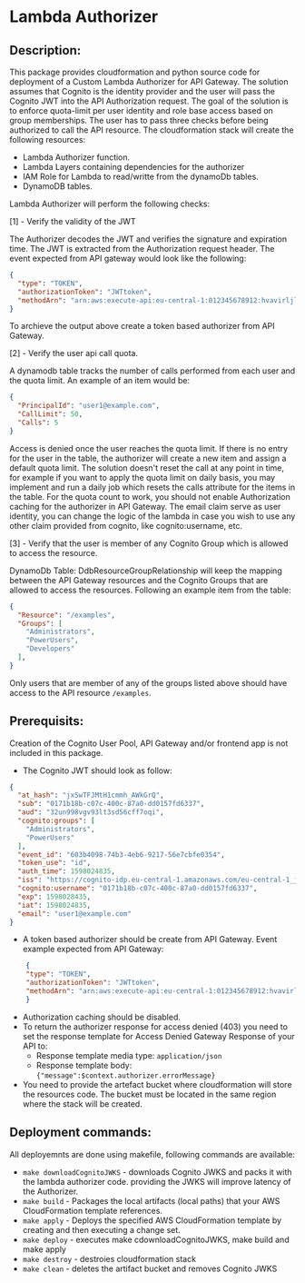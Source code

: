 # Lambda Authorizer

## Description: 
This package provides cloudformation and python source code for deployment of a Custom Lambda Authorizer for API Gateway. The solution assumes that Cognito is the identity provider and the user will pass the Cognito JWT into the API Authorization request. The goal of the solution is to enforce quota-limit per user identity and role base access based on group memberships. The user has to pass three checks before being authorized to call the API resource. The cloudformation stack will create the following resources:
- Lambda Authorizer function.
- Lambda Layers containing dependencies for the authorizer
- IAM Role for Lambda to read/writte from the dynamoDb tables.
- DynamoDB tables.


Lambda Authorizer will perform the following checks:

[1] - Verify the validity of the JWT

The Authorizer decodes the JWT and verifies the signature and expiration time.
The JWT is extracted from the Authorization request header. The event expected from API gateway would look like the following:
```json
{
  "type": "TOKEN",
  "authorizationToken": "JWTtoken",
  "methodArn": "arn:aws:execute-api:eu-central-1:012345678912:hvavirljld/*/GET/secrets"
}
```
To archieve the output above create a token based authorizer from API Gateway. 

[2] - Verify the user api call quota.

A dynamodb table tracks the number of calls performed from each user and the quota limit.
An example of an item would be:
```json
{
  "PrincipalId": "user1@example.com",
  "CallLimit": 50,
  "Calls": 5
}
```
Access is denied once the user reaches the quota limit. If there is no entry for the user in the table, the authorizer will create a new item and assign a default quota limit. The solution doesn't reset the call at any point in time, for example if you want to apply the quota limit on daily basis, you may implement and run a daily job which resets the calls attribute for the items in the table. For the quota count to work, you should not enable Authorization caching for the authorizer in API Gateway. The email claim serve as user identity, you can change the logic of the lambda in case you wish to use any other claim provided from cognito, like cognito:username, etc.

[3] - Verify that the user is member of any Cognito Group which is allowed to access the resource.

DynamoDb Table: DdbResourceGroupRelationship will keep the mapping between the API Gateway resources and the Cognito Groups that are allowed to access the resources. Following an example item from the table:
```json
{
  "Resource": "/examples",
  "Groups": [
    "Administrators",
    "PowerUsers",
    "Developers"
  ],
}
```
Only users that are member of any of the groups listed above should have access to the API resource 
```/examples```.





## Prerequisits:
Creation of the Cognito User Pool, API Gateway and/or frontend app is not included in this package.
- The Cognito JWT should look as follow:
```json
{
  "at_hash": "jxSwTFJMtH1cmmh_AWkGrQ",
  "sub": "0171b18b-c07c-400c-87a0-dd0157fd6337",
  "aud": "32un998vgv93lt3sd56cff7oqi",
  "cognito:groups": [
    "Administrators",
    "PowerUsers"
  ],
  "event_id": "603b4098-74b3-4eb6-9217-56e7cbfe0354",
  "token_use": "id",
  "auth_time": 1598024835,
  "iss": "https://cognito-idp.eu-central-1.amazonaws.com/eu-central-1_jFzGA5opU",
  "cognito:username": "0171b18b-c07c-400c-87a0-dd0157fd6337",
  "exp": 1598028435,
  "iat": 1598024835,
  "email": "user1@example.com"
}
```
- A token based authorizer should be create from API Gateway.
  Event example expected from API Gateway:
```json
    {
    "type": "TOKEN",
    "authorizationToken": "JWTtoken",
    "methodArn": "arn:aws:execute-api:eu-central-1:012345678912:hvavirljld/*/GET/secrets"
    }
```
- Authorization caching should be disabled.
- To return the authorizer response for access denied (403) you need to set the response template for Access Denied Gateway Response of your API to:
  - Response template media type: ```application/json```
  - Response template body: ```{"message":$context.authorizer.errorMessage}```   
- You need to provide the artefact bucket where cloudformation will store the resources code. The bucket must be located in the same region where the stack will be created.

## Deployment commands: 
All deployemnts are done using makefile, following commands are available: 
 - ```make downloadCognitoJWKS```    - downloads Cognito JWKS and packs it with the lambda authorizer code.
                                       providing the JWKS will improve latency of the Authorizer.
 - ```make build```                  - Packages the local artifacts (local paths) that your AWS
                                       CloudFormation template references.      
 - ```make apply```                  - Deploys  the specified AWS CloudFormation template by creating and 
                                       then executing a change set. 
 - ```make deploy```                 - executes make cdownloadCognitoJWKS, make build and make apply
 - ```make destroy```                - destroies cloudformation stack
 - ```make clean```                  - deletes the artifact bucket and removes Cognito JWKS



